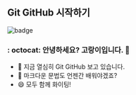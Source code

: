 ## Git GitHub 시작하기

![badge](https://img.shields.io/badge/Hanbit%20Cat-Hello%20GitHub-orange)

### : octocat:  안녕하세요? 고랑이입니다. 👋

- 🔭 지금 열심히 Git GitHub 보고 있습니다.
- 🤔 마크다운 문법도 언젠간 배워야겠죠?
- 😄 모두 함께 화이팅!
<!--
**gatsby6060/gatsby6060** is a ✨ _special_ ✨ repository because its `README.md` (this file) appears on your GitHub profile.

Here are some ideas to get you started:

- 🔭 I’m currently working on ...
- 🌱 I’m currently learning ...
- 👯 I’m looking to collaborate on ...
- 🤔 I’m looking for help with ...
- 💬 Ask me about ...
- 📫 How to reach me: ...
- 😄 Pronouns: ...
- ⚡ Fun fact: ...
-->
